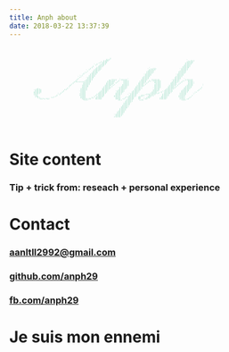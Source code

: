 ```yaml
---
title: Anph about
date: 2018-03-22 13:37:39
---
```

<pre style="font: 4px/2px monospace;color:#33BC8C;overflow:hidden;border:none">










                                                                           ;                                                                                        
                                                                        ;;;                                                                                         
                                                                      ;;;;                                                          `.,:;;                          
                                                                    ;.;;;`                                                          ;;;;;                           
                                                                  .: ;;;:                                                          ;;;;;:                           
                                                                 ;  ;;;;                                                           ;;;;;                            
                                                               `:  ;;;;                                                           ;;;;;                             
                                                              ;   ;;;;                                                           ,;;;;;                             
                                                             ;   ;;;;                                                            ;;;;;                              
                                                            ;   ;;;;,                                   `.,:;.                  ;;;;;`                              
                                                           :   ;;;;;                                   `;;;;;                  `;;;;;                               
                                                         `,   .;;;;                                    ;;;;;                   ;;;;;                                
                                                        .,    ;;;;                                    :;;;;,                  :;;;;,                                
                                                       ,.    ;;;;:                                    ;;;;;                   ;;;;;                                 
                                                      ..    ;;;;;                                    ;;;;;                   ;;;;;                                  
                                                     .,    .;;;;                                    `;;;;:                  `;;;;:                                  
                                                    `,     ;;;;:                                    ;;;;;                   ;;;;;                                   
                                                   `:     ;;;;;                                    ;;;;;                   :;;;;                                    
                                                   ;     `;;;;`                                    ;;;;:                   ;;;;;                                    
                                                  ;      ;;;;;            ,,::;;  `;;;;;`         ;;;;;   ;;;;;;          ;;;;;   `;;;;;:                           
                                                 ;      :;;;;            ,;;;;;  ;`  ;;;;        .;;;;  ;, ;;;;;;        `;;;;.  ;.  ;;;;                           
                                                ;:::::::;;;;;            ;;;;;  ;    ;;;;        ;;;;; ;    ;;;;;        ;;;;;  ;    :;;;.                          
                                               ;       ;;;;;            ;;;;;,`:     ;;;;       ;;;;; ;     :;;;;       ;;;;; `;     ;;;;.                          
                                              ;        ;;;;;            ;;;;;`,     ,;;;;       ;;;; ;      ,;;;;       ;;;;, :      ;;;;                           
                                             ;        :;;;;            ;;;;;`:      ;;;;;      ;;;;;;       ;;;;;      ;;;;; ;      ;;;;;       `                   
                                            :`        ;;;;;           .;;;;`;      ;;;;;      ,;;;;:        ;;;;;     .;;;; ;      ;;;;;        `                   
                                           ,.         ;;;;`           ;;;;;;      ;;;;;,      ;;;;.         ;;;;;     ;;;;;;      ,;;;;:       :                    
                    ,;,                   ,.         ;;;;;           ;;;;;;      `;;;;;      ;;;;;:        `;;;;     ;;;;;;       ;;;;;       ;                     
                   ;;;;;                 :.          ;;;;;           ;;;;;       ;;;;;       ;;;;;         ;;;;;    ;;;;;,       ;;;;;       ;                      
                  `;;;;;                ;`           ;;;;           ;;;;;.      ;;;;;,      ;;;;;          ;;;;   .;;;;;;,      ;;;;;:      :                       
                  ;;;;;;               ;            `;;;;          ;;;;;;      `;;;;;      :;;;;.         ;;;;` .; .;;;;;       ;;;;;      .                        
                  ;;;;;               ;             .;;;;         ;;;;;;       ;;;;;      .;;;;;         :;;;;;:   ;;;;;       ;;;;;      ``                        
                  ,;;               `;              ,;;;;        ;;;;;;        ;;;;.     `;;;;;      .;;;;;;;     ;;;;;`       ;;;;;     ``                         
                   ;;`             ;`               .;;;;       ; ;;;;;       ,;;;;     `,;;;;,   ;;;   ;;;,      ;;;;;       ,;;;;     .`                          
                   ,;;           ,:                  ;;;;      ; ;;;;;        :;;;,    ,.;;;;;  ,;:    ;;;       ;;;;;        ,;;;;    ,`                           
                    `;;        ::                    ;;;;    ;, ,;;;;`        `;;;.   ; :;;;;   ;;    ;;;       ,;;;;,         ;;;.   ;                             
                      .;;:,:;;                       `;;;;.;;   ;;;;;          ;;;; .;  ;;;;;   ;;  `;;         ;;;;;          ;;;; ,;                              
                                                       :;;.                     `;;,   ;;;;;     ,;;`                           .;;.                                
                                                                                      .;;;;,                                                                        
                                                                                      ;;;;;                                                                         
                                                                                     ;;;;;                                                                          
                                                                                     ;;;;;                                                                          
                                                                                    ;;;;;                                                                           
                                                                                   ,;;;;,                                                                           
                                                                                   ;;;;;                                                                            
                                                                                  ;;;;;`                                                                            
                                                                                  ;;;;;                                                                             
                                                                                 ;;;;;                                                                              
                                                                                :;;;;;                                                                              
                                                                                ;;;;;                                                                               
                                                                               ;;;;;.                                                                               
                                                                              `;;;;;                                                                                
                                                                              ;;;;;        










</pre>

# Site content
### Tip + trick from: reseach + personal experience

# Contact
### [aanltll2992@gmail.com](aanltll2992@gmail.com)
### [github.com/anph29](https://github.com/anph29)
### [fb.com/anph29](https://fb.com/anph29)

# Je suis mon ennemi
